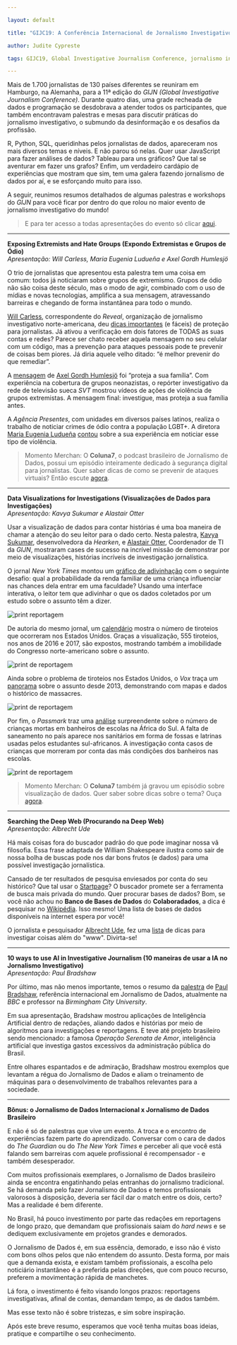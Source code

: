 ```yaml
---

layout: default

title: "GIJC19: A Conferência Internacional de Jornalismo Investigativo (em português)"

author: Judite Cypreste

tags: GIJC19, Global Investigative Journalism Conference, jornalismo investigativo, jornalismo de dados

---
```


Mais de 1.700 jornalistas de 130 países diferentes se reuniram em Hamburgo, na Alemanha, para a 11ª edição do *GIJN (Global Investigative Journalism Conference)*. Durante quatro dias, uma grade recheada de dados e programação se desdobrava a atender todos os participantes, que também encontravam palestras e mesas para discutir práticas do jornalismo investigativo, o submundo da desinformação e os desafios da profissão.
 
R, Python, SQL, queridinhas pelos jornalistas de dados, apareceram nos mais diversos temas e níveis. E não parou só nelas. Quer usar JavaScript para fazer análises de dados? Tableau para uns gráficos? Que tal se aventurar em fazer uns grafos? Enfim, um verdadeiro cardápio de experiências que mostram que sim, tem uma galera fazendo jornalismo de dados por aí, e se esforçando muito para isso.

A seguir, reunimos resumos detalhados de algumas palestras e workshops do *GIJN* para você ficar por dentro do que rolou no maior evento de jornalismo investigativo do mundo!
 
> E para ter acesso a todas apresentações do evento só clicar
> [aqui](https://gijc2019.org/tipsheets/).
  ***
**Exposing Extremists and Hate Groups (Expondo Extremistas e Grupos de Ódio)**  
*Apresentação: Will Carless, Maria Eugenia Ludueña e Axel Gordh Humlesjö*

O trio de jornalistas que apresentou esta palestra tem uma coisa em comum: todos já noticiaram sobre grupos de extremismo. Grupos de ódio  não são coisa deste século, mas o modo de agir, combinado com o uso de mídias e novas tecnologias, amplifica a sua mensagem, atravessando barreiras e chegando de forma instantânea para todo o mundo.  

[Will Carless](https://twitter.com/willcarless), correspondente do *Reveal*, organização de jornalismo investigativo norte-americana, deu [dicas importantes](https://drive.google.com/file/d/1dpqAiv2rDto_TVJXOrianqcvy3wBG6-n/view) (e fáceis) de proteção para jornalistas. Já ativou a verificação em dois fatores de TODAS as suas contas e redes? Parece ser chato receber aquela mensagem no seu celular com um código, mas a prevenção para ataques pessoais pode te prevenir de coisas bem piores. Já diria aquele velho ditado: “é melhor prevenir do que remediar”.

A [mensagem](https://drive.google.com/file/d/16ekRDALmFU5sN1rk8XmUVm12XixI5cOS/view) de [Axel Gordh Humlesjö](https://twitter.com/axelhumlesjo) foi “proteja a sua família”. Com experiência na cobertura de grupos neonazistas, o repórter investigativo da rede de televisão sueca *SVT* mostrou vídeos de ações de violência de grupos extremistas. A mensagem final: investigue, mas proteja a sua família antes.

A *Agência Presentes*, com unidades em diversos países latinos, realiza o trabalho de noticiar crimes de ódio contra a população LGBT+. A diretora [Maria Eugenia Ludueña](https://twitter.com/maruska) [contou](https://drive.google.com/file/d/1ixMyQ_my4Zly1VMMs2v_XU-dB0EUHUkq/view) sobre a sua experiência em noticiar esse tipo de violência. 
  

> Momento Merchan: O **Coluna7**, o podcast brasileiro de Jornalismo de
> Dados, possui um episódio inteiramente dedicado à segurança digital
> para jornalistas. Quer saber dicas de como se prevenir de ataques
> virtuais? Então escute
> [agora](http://colaboradados.com.br/podcasts/episodio-006.html).
***
**Data Visualizations for Investigations (Visualizações de Dados para Investigações)**  
*Apresentação: Kavya Sukumar e Alastair Otter*

Usar a visualização de dados para contar histórias é uma boa maneira de chamar a atenção do seu leitor para o dado certo. Nesta palestra, [Kavya Sukumar](https://twitter.com/kavyasukumar), desenvolvedora da *Hearken*, e [Alastair Otter](https://twitter.com/alastairotter), Coordenador de TI da *GIJN*, mostraram cases de sucesso na incrível missão de demonstrar por meio de visualizações, histórias incríveis de investigação jornalística.

O jornal *New York Times* montou um [gráfico de adivinhação](https://www.nytimes.com/interactive/2015/05/28/upshot/you-draw-it-how-family-income-affects-childrens-college-chances.html) com o seguinte desafio: qual a probabilidade da renda familiar de uma criança influenciar nas chances dela entrar em uma faculdade? Usando uma interface interativa, o leitor tem que adivinhar o que os dados coletados por um estudo sobre o assunto têm a dizer.

![print reportagem](https://i.boring.host/1GRYwjHq.png) 

De autoria do mesmo jornal, um [calendário](https://www.nytimes.com/interactive/2017/10/02/opinion/editorials/mass-shootings-congress.html?_r=0) mostra o número de tiroteios que ocorreram nos Estados Unidos. Graças a visualização, 555 tiroteios, nos anos de 2016 e 2017, são expostos, mostrando também a imobilidade do Congresso norte-americano sobre o assunto.

![print de reportagem](https://i.boring.host/1GS0UWor.png)

Ainda sobre o problema de tiroteios nos Estados Unidos, o *Vox* traça um [panorama](https://www.vox.com/a/mass-shootings-america-sandy-hook-gun-violence) sobre o assunto desde 2013, demonstrando com mapas e dados o histórico de massacres. 

![print de reportagem](https://i.boring.host/1GS1y2B4.png)

Por fim, o *Passmark* traz uma [análise](http://passmark.org.za/pit-toilets/) surpreendente sobre o número de crianças mortas em banheiros de escolas na África do Sul. A falta de saneamento no país aparece nos sanitários em forma de fossas e latrinas usadas pelos estudantes sul-africanos. A investigação conta casos de crianças que morreram por conta das más condições dos banheiros nas escolas.

![print de reportagem](https://i.boring.host/1GS2hbYU.png)

> Momento Merchan: O **Coluna7** também já gravou um episódio sobre visualização de dados. Quer saber sobre dicas sobre o tema? Ouça [agora](http://colaboradados.com.br/podcasts/episodio-008.html).
***
**Searching the Deep Web (Procurando na Deep Web)**  
*Apresentação: Albrecht Ude*

Há mais coisas fora do buscador padrão do que pode imaginar nossa vã filosofia. Essa frase adaptada de William Shakespeare ilustra como sair de nossa bolha de buscas pode nos dar bons frutos (e dados) para uma possível investigação jornalística.

Cansado de ter resultados de pesquisa enviesados por conta do seu histórico? Que tal usar o [Startpage](https://www.startpage.com/pt/)? O buscador promete ser a ferramenta de busca mais privada do mundo. Quer procurar bases de dados? Bom, se você não achou no **Banco de Bases de Dados** do **Colaboradados**, a dica é pesquisar no [Wikipédia](https://en.wikipedia.org/wiki/List_of_online_databases). Isso mesmo! Uma lista de bases de dados disponíveis na internet espera por você!

O jornalista e pesquisador [Albrecht Ude](https://www.ude.de/), fez uma [lista](https://www.ude.de/seminar/190926-gijc-researching-deep-web.pdf) de dicas para investigar coisas além do "www". Divirta-se!
***
**10 ways to use AI in Investigative Journalism (10 maneiras de usar a IA no Jornalismo Investigativo)**  
*Apresentação: Paul Bradshaw*

Por último, mas não menos importante, temos o resumo da 
[palestra](https://www.slideshare.net/onlinejournalist/10-ways-ai-can-be-used-for-investigations) de [Paul Bradshaw](https://twitter.com/paulbradshaw), referência internacional em Jornalismo de Dados, atualmente na *BBC* e professor na *Birmingham City University*.

Em sua apresentação, Bradshaw mostrou aplicações de Inteligência Artificial dentro de redações, aliando dados e histórias por meio de algoritmos para investigações e reportagens. E teve até projeto brasileiro sendo mencionado: a famosa *Operação Serenata de Amor*, inteligência artificial que investiga gastos excessivos da administração pública do Brasil.

Entre olhares espantados e de admiração, Bradshaw mostrou exemplos que levantam a régua do Jornalismo de Dados e aliam o treinamento de máquinas para o desenvolvimento de trabalhos relevantes para a sociedade.
***
**Bônus: o Jornalismo de Dados Internacional x Jornalismo de Dados Brasileiro**  

E não é só de palestras que vive um evento. A troca e o encontro de experiências fazem parte do aprendizado. Conversar com o cara de dados do *The Guardian* ou do *The New York Times* e perceber ali que você está falando sem barreiras com aquele profissional é recompensador - e também desesperador.

Com muitos profissionais exemplares, o Jornalismo de Dados brasileiro ainda se encontra engatinhando pelas entranhas do jornalismo tradicional. Se há demanda pelo fazer Jornalismo de Dados e temos profissionais valorosos à disposição, deveria ser fácil dar o match entre os dois, certo? Mas a realidade é bem diferente.

No Brasil, há pouco investimento por parte das redações em reportagens de longo prazo, que demandam que profissionais saiam do *hard news* e se dediquem exclusivamente em projetos grandes e demorados. 

O Jornalismo de Dados é, em sua essência, demorado, e isso não é visto com bons olhos pelos que não entendem do assunto. Desta forma, por mais que a demanda exista, e existam também profissionais, a escolha pelo noticiário instantâneo é a preferida pelas direções, que com pouco recurso, preferem a movimentação rápida de manchetes.

Lá fora, o investimento é feito visando longos prazos: reportagens investigativas, afinal de contas, demandam tempo, as de dados também.

Mas esse texto não é sobre tristezas, e sim sobre inspiração.

Após este breve resumo, esperamos que você tenha muitas boas ideias, pratique e compartilhe o seu conhecimento. 
